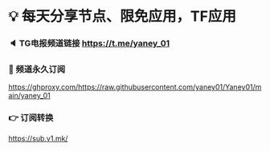# 💡 每天分享节点、限免应用，TF应用
### 🔈 TG电报频道链接 https://t.me/yaney_01
### 🔗 频道永久订阅
   https://ghproxy.com/https://raw.githubusercontent.com/yaney01/Yaney01/main/yaney_01
### 👉 订阅转换
   https://sub.v1.mk/
